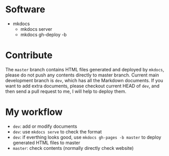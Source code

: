 # Software

- mkdocs
    - mkdocs server
    - mkdocs gh-deploy -b <branch>

# Contribute

The `master` branch contains HTML files generated and deployed by `mkdocs`, please do not push any contents directly to master branch. Current main development branch is `dev`, which has all the Markdown documents. If you want to add extra documents, please checkout current HEAD of `dev`, and then send a pull request to me, I will help to deploy them.

# My workflow

- `dev`: add or modify documents
- `dev`: use `mkdocs serve` to check the format
- `dev`: if everthing looks good, use `mkdocs gh-pages -b master` to deploy generated HTML files to master
- `master`: check contents (normally directly check website)
